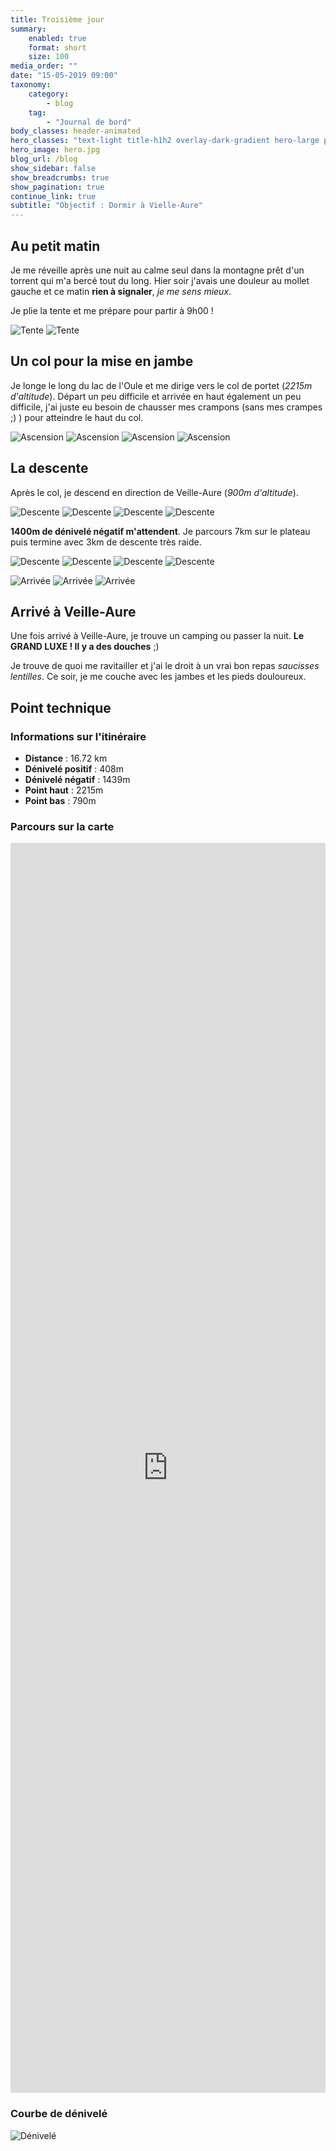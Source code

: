 ```yaml
---
title: Troisième jour
summary:
    enabled: true
    format: short
    size: 100
media_order: ""
date: "15-05-2019 09:00"
taxonomy:
    category:
        - blog
    tag:
        - "Journal de bord"
body_classes: header-animated
hero_classes: "text-light title-h1h2 overlay-dark-gradient hero-large parallax"
hero_image: hero.jpg
blog_url: /blog
show_sidebar: false
show_breadcrumbs: true
show_pagination: true
continue_link: true
subtitle: "Objectif : Dormir à Vielle-Aure"
---
```


## Au petit matin

Je me réveille après une nuit au calme seul dans la montagne prêt d'un torrent qui m'a bercé tout du long. Hier soir j'avais une douleur au mollet gauche et ce matin **rien à signaler**, _je me sens mieux_.

Je plie la tente et me prépare pour partir à 9h00 !

![Tente](tente-1.jpg)
![Tente](tente-2.jpg)

## Un col pour la mise en jambe

Je longe le long du lac de l'Oule et me dirige vers le col de portet (_2215m d'altitude_). Départ un peu difficile et arrivée en haut également un peu difficile, j'ai juste eu besoin de chausser mes crampons (sans mes crampes ;) ) pour atteindre le haut du col.

![Ascension](ascension-1.jpg)
![Ascension](ascension-2.jpg)
![Ascension](ascension-3.jpg)
![Ascension](ascension-4.jpg)

## La descente

Après le col, je descend en direction de Veille-Aure (_900m d'altitude_).

![Descente](descente-1.jpg)
![Descente](descente-2.jpg)
![Descente](descente-3.jpg)
![Descente](descente-4.jpg)

**1400m de dénivelé négatif m'attendent**. Je parcours 7km sur le plateau puis termine avec 3km de descente très raide.

![Descente](descente-5.jpg)
![Descente](descente-6.jpg)
![Descente](descente-7.jpg)
![Descente](descente-8.jpg)

![Arrivée](arrivee-1.jpg)
![Arrivée](arrivee-2.jpg)
![Arrivée](arrivee-3.jpg)

## Arrivé à Veille-Aure

Une fois arrivé à Veille-Aure, je trouve un camping ou passer la nuit. **Le GRAND LUXE ! Il y a des douches** ;)

Je trouve de quoi me ravitailler et j'ai le droit à un vrai bon repas _saucisses lentilles_. Ce soir, je me couche avec les jambes et les pieds douloureux.

## Point technique

### Informations sur l'itinéraire

-   **Distance** : 16.72 km
-   **Dénivelé positif** : 408m
-   **Dénivelé négatif** : 1439m
-   **Point haut** : 2215m
-   **Point bas** : 790m

### Parcours sur la carte

<iframe style="width: 100%; height: 50vh;" frameborder="0" scrolling="no" src="https://www.visorando.com/index.php?component=externe&task=showCarte&idRandonnee=2082309&satellite=1&carte=1&navigation=1&panZoom=1&mousePosition=1&scaleLine=1"></iframe>

### Courbe de dénivelé

![Dénivelé](denivele.png)
